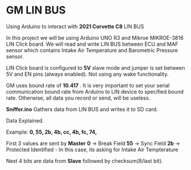 # GM LIN BUS
Using Arduino to interact with **2021 Corvette C8** LIN BUS

In this project we will be using Arduino UNO R3 and Mikroe MIKROE-3816 LIN Click board.  We will read and write LIN BUS between ECU and MAF sensor which contains Intake Air Temperature and Barometric Pressure sensor.

LIN Click board is configured to **5V** slave mode and jumper is set between 5V and EN pins (always enabled).  Not using any wake functionality.

GM uses bound rate of **10.417** . It is very important to set your serial communication bound rate from Arduino to LIN device to specified bound rate.  Otherwise, all data you record or send, will be useless.

**Sniffer.ino**
Gathers data from LIN BUS and writes it to SD card.


Data Explained.

Example:
**0, 55, 2b, 4b, cc, 4b, fc, 74,**

First 3 values are sent by **Master**
**0**  -> Break Field
**55** -> Sync Field
**2b** -> Protected Identified - In this case, its asking for Intake Air Tempterature

Next 4 bits are data from **Slave** followed by checksum(8/last bit).
